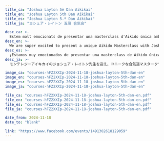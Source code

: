 ```yaml
---
title_ca: "Joshua Layton 5è Dan Aikikai"
title_en: "Joshua Layton 5th Dan Aikikai"
title_es: "Joshua Layton 5.º Dan Aikikai"
title_ja: "ヨシュア・レイトン 五段 合気会"

desc_ca: >-
  Estem molt emocionats de presentar una masterclass d'Aikido única amb Joshua Layton Sensei de Montérégie Aikikai. No et perdis aquest esdeveniment especial el dilluns 18 de novembre a Aikido Musubi (Av. d'Alfons XIII, 351 08918 Badalona, Barcelona).
desc_en: >-
  We are super excited to present a unique Aikido Masterclass with Joshua Layton Sensei from Montérégie Aikikai. Don't miss out on this special event on Monday, November 18th at Aikido Musubi (Av. d'Alfons XIII, 351 08918 Badalona, Barcelona).
desc_es: >-
  ¡Estamos muy emocionados de presentar una masterclass de Aikido única con Joshua Layton Sensei de Montérégie Aikikai! No te pierdas este evento especial el lunes 18 de noviembre en Aikido Musubi (Av. d'Alfons XIII, 351 08918 Badalona, Barcelona).
desc_ja: >-
  モンテレジーアイキカイのジョシュア・レイトン先生を迎え、ユニークな合気道マスタークラスを開催することをお知らせします！１１月１８日（月）にアイキドー・ムスビ（バルセロナ、バダロナのアルフォンソ１３世通り３５１番地）でお会いしましょう。

image_ca: "courses-hFZ2XXIp-2024-11-18-joshua-layton-5th-dan-en"
image_en: "courses-hFZ2XXIp-2024-11-18-joshua-layton-5th-dan-en"
image_es: "courses-hFZ2XXIp-2024-11-18-joshua-layton-5th-dan-en"
image_ja: "courses-hFZ2XXIp-2024-11-18-joshua-layton-5th-dan-en"

file_ca: "courses-hFZ2XXIp-2024-11-18-joshua-layton-5th-dan-en.pdf"
file_en: "courses-hFZ2XXIp-2024-11-18-joshua-layton-5th-dan-en.pdf"
file_es: "courses-hFZ2XXIp-2024-11-18-joshua-layton-5th-dan-en.pdf"
file_ja: "courses-hFZ2XXIp-2024-11-18-joshua-layton-5th-dan-en.pdf"

date_from: 2024-11-18
date_to: "blank"

link: "https://www.facebook.com/events/1491302618129059"
---
```

